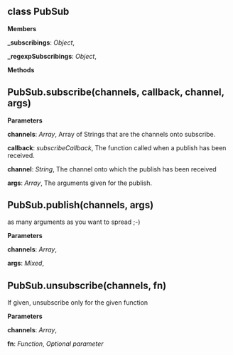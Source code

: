 class PubSub
------------
**Members**

**_subscribings**:  *Object*,  


**_regexpSubscribings**:  *Object*,  


**Methods**

PubSub.subscribe(channels, callback, channel, args)
---------------------------------------------------
**Parameters**

**channels**:  *Array*,  Array of Strings that are the channels onto subscribe.

**callback**:  *subscribeCallback*,  The function called when a publish has been received.

**channel**:  *String*,  The channel onto which the publish has been received

**args**:  *Array*,  The arguments given for the publish.

PubSub.publish(channels, args)
------------------------------
as many arguments as you want to spread ;-)




**Parameters**

**channels**:  *Array*,  


**args**:  *Mixed*,  


PubSub.unsubscribe(channels, fn)
--------------------------------
If given, unsubscribe only for the given function


**Parameters**

**channels**:  *Array*,  


**fn**:  *Function*,  *Optional parameter*

